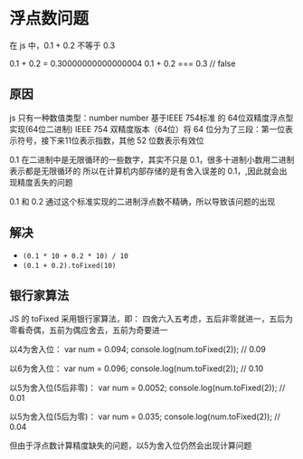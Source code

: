 # 浮点数问题

在 js 中，0.1 + 0.2 不等于 0.3

0.1 + 0.2 = 0.30000000000000004
0.1 + 0.2 === 0.3 // false

## 原因

js 只有一种数值类型：number
number 基于IEEE 754标准 的 64位双精度浮点型实现(64位二进制)
IEEE 754 双精度版本（64位）将 64 位分为了三段：第一位表示符号，接下来11位表示指数，其他 52 位数表示有效位

0.1 在二进制中是无限循环的一些数字，其实不只是 0.1，很多十进制小数用二进制表示都是无限循环的
所以在计算机内部存储的是有舍入误差的 0.1，,因此就会出现精度丢失的问题

0.1 和 0.2 通过这个标准实现的二进制浮点数不精确，所以导致该问题的出现

## 解决

- `(0.1 * 10 + 0.2 * 10) / 10`
- `(0.1 + 0.2).toFixed(10)`

## 银行家算法

JS 的 toFixed 采用银行家算法，即：
四舍六入五考虑，五后非零就进一，五后为零看奇偶，五前为偶应舍去，五前为奇要进一

以4为舍入位：
var num = 0.094;
console.log(num.toFixed(2)); // 0.09

以6为舍入位：
var num = 0.096;
console.log(num.toFixed(2)); // 0.10

以5为舍入位(5后非零)：
var num = 0.0052;
console.log(num.toFixed(2)); // 0.01

以5为舍入位(5后为零)：
var num = 0.035;
console.log(num.toFixed(2)); // 0.04

但由于浮点数计算精度缺失的问题，以5为舍入位仍然会出现计算问题

